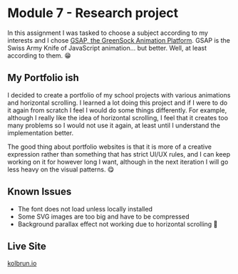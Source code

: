 # Module 7 - Research project

In this assignment I was tasked to choose a subject according to my interests and I chose [GSAP, the GreenSock Animation Platform](https://greensock.com/gsap/). GSAP is the Swiss Army Knife of JavaScript animation... but better. Well, at least according to them. :grin:

## My Portfolio ish
I decided to create a portfolio of my school projects with various animations and horizontal scrolling. I learned a lot doing this project and if I were to do it again from scratch I feel I would do some things differently. For example, although I really like the idea of horizontal scrolling, I feel that it creates too many problems so I would not use it again, at least until I understand the implementation better.

The good thing about portfolio websites is that it is more of a creative expression rather than something that has strict UI/UX rules, and I can keep working on it for however long I want, although in the next iteration I will go less heavy on the visual patterns. :yum:

## Known Issues
- The font does not load unless locally installed
- Some SVG images are too big and have to be compressed
- Background parallax effect not working due to horizontal scrolling :poop:

## Live Site

[kolbrun.io](https://kolbrun.io/)
